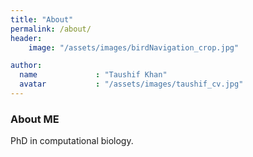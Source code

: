 ```yaml
---
title: "About"
permalink: /about/
header:
    image: "/assets/images/birdNavigation_crop.jpg"

author:
  name             : "Taushif Khan"
  avatar           : "/assets/images/taushif_cv.jpg"
---
```


### About ME

PhD in computational biology.

